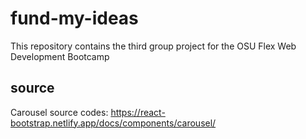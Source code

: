 # fund-my-ideas
This repository contains the third group project for the OSU Flex Web Development Bootcamp


## source

Carousel source codes: https://react-bootstrap.netlify.app/docs/components/carousel/